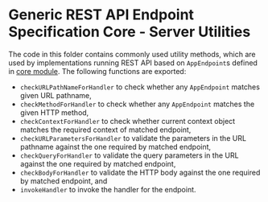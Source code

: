 # Generic REST API Endpoint Specification Core - Server Utilities
The code in this folder contains commonly used utility methods, which are used by implementations running REST API based on `AppEndpoint`s defined in [core module](../core).
The following functions are exported:
- `checkURLPathNameForHandler` to check whether any `AppEndpoint` matches given URL pathname,
- `checkMethodForHandler` to check whether any `AppEndpoint` matches the given HTTP method,
- `checkContextForHandler` to check whether current context object matches the required context of matched endpoint,
- `checkURLParametersForHandler` to validate the parameters in the URL pathname against the one required by matched endpoint,
- `checkQueryForHandler` to validate the query parameters in the URL against the one required by matched endpoint,
- `checkBodyForHandler` to validate the HTTP body against the one required by matched endpoint, and
- `invokeHandler` to invoke the handler for the endpoint.
